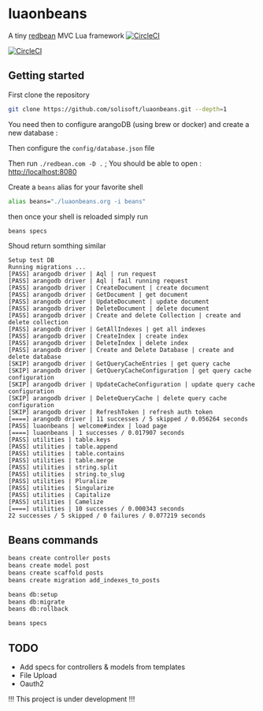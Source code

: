 # luaonbeans

A tiny [redbean](https://redbean.dev/) MVC Lua framework [![CircleCI](https://dl.circleci.com/status-badge/img/circleci/WNgXuxBoP6PPsRmbqkSY4Q/GzWFpN9LomjWyZqBGsVQMp/tree/main.svg?style=svg)](https://dl.circleci.com/status-badge/redirect/circleci/WNgXuxBoP6PPsRmbqkSY4Q/GzWFpN9LomjWyZqBGsVQMp/tree/main)

[![CircleCI](https://dl.circleci.com/status-badge/img/circleci/WNgXuxBoP6PPsRmbqkSY4Q/GzWFpN9LomjWyZqBGsVQMp/tree/main.svg?style=svg&circle-token=6573c35ff19389928a46ff68a0c04e24c3257e8d)](https://dl.circleci.com/status-badge/redirect/circleci/WNgXuxBoP6PPsRmbqkSY4Q/GzWFpN9LomjWyZqBGsVQMp/tree/main)
## Getting started

First clone the repository

```sh
git clone https://github.com/solisoft/luaonbeans.git --depth=1
```

You need then to configure arangoDB (using brew or docker) and create a new database :

Then configure the `config/database.json` file

Then run `./redbean.com -D .` ; You should be able to open : [http://localhost:8080](http://localhost:8080)


Create a `beans` alias for your favorite shell

```sh
alias beans="./luaonbeans.org -i beans"
```

then once your shell is reloaded simply run

```sh
beans specs
```

Shoud return somthing similar

```text
Setup test DB
Running migrations ...
[PASS] arangodb driver | Aql | run request
[PASS] arangodb driver | Aql | fail running request
[PASS] arangodb driver | CreateDocument | create document
[PASS] arangodb driver | GetDocument | get document
[PASS] arangodb driver | UpdateDocument | update document
[PASS] arangodb driver | DeleteDocument | delete document
[PASS] arangodb driver | Create and delete Collection | create and delete collection
[PASS] arangodb driver | GetAllIndexes | get all indexes
[PASS] arangodb driver | CreateIndex | create index
[PASS] arangodb driver | DeleteIndex | delete index
[PASS] arangodb driver | Create and Delete Database | create and delete database
[SKIP] arangodb driver | GetQueryCacheEntries | get query cache
[SKIP] arangodb driver | GetQueryCacheConfiguration | get query cache configuration
[SKIP] arangodb driver | UpdateCacheConfiguration | update query cache configuration
[SKIP] arangodb driver | DeleteQueryCache | delete query cache configuration
[SKIP] arangodb driver | RefreshToken | refresh auth token
[====] arangodb driver | 11 successes / 5 skipped / 0.056264 seconds
[PASS] luaonbeans | welcome#index | load page
[====] luaonbeans | 1 successes / 0.017907 seconds
[PASS] utilities | table.keys
[PASS] utilities | table.append
[PASS] utilities | table.contains
[PASS] utilities | table.merge
[PASS] utilities | string.split
[PASS] utilities | string.to_slug
[PASS] utilities | Pluralize
[PASS] utilities | Singularize
[PASS] utilities | Capitalize
[PASS] utilities | Camelize
[====] utilities | 10 successes / 0.000343 seconds
22 successes / 5 skipped / 0 failures / 0.077219 seconds
```

## Beans commands

```sh
beans create controller posts
beans create model post
beans create scaffold posts
beans create migration add_indexes_to_posts

beans db:setup
beans db:migrate
beans db:rollback

beans specs
```

## TODO

- Add specs for controllers & models from templates
- File Upload
- Oauth2

!!! This project is under development !!!
